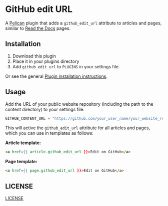 # GitHub edit URL

A [Pelican](http://getpelican.com/) plugin that adds a `github_edit_url` attribute to articles and pages, similar to [Read the Docs](http://docs.getpelican.com/en/latest/index.html) pages.

## Installation

1. Download this plugin
2. Place it in your plugins directory
3. Add `github_edit_url` to `PLUGINS` in your settings file.

Or see the general [Plugin installation instructions](http://docs.getpelican.com/en/latest/plugins.html).

## Usage

Add the URL of your public website repository (including the path to the content directory) to your settings file:

```python
GITHUB_CONTENT_URL = "https://github.com/your_user_name/your_website_repo/blob/master/your_content_dir" # No trailing slash
```

This will active the `github_edit_url` attribute for all articles and pages, which you can use in templates as follows:

**Article template:**

```html
<a href={{ article.github_edit_url }}>Edit on GitHub</a>
```

**Page template:**

```html
<a href={{ page.github_edit_url }}>Edit on GitHub</a>
```

## LICENSE

[LICENSE](LICENSE) 
